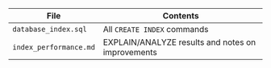 | File                   | Contents                                                                 |
|------------------------|--------------------------------------------------------------------------|
| `database_index.sql`   | All `CREATE INDEX` commands                                              |
| `index_performance.md` | EXPLAIN/ANALYZE results and notes on improvements                        |
